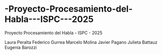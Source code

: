 # -Proyecto-Procesamiento-del-Habla---ISPC---2025

Proyecto Procesamiento del Habla - ISPC - 2025

Laura Peralta
Federico Gurrea
Marcelo Molina
Javier Pagano
Julieta Battauz
Eugenia Barozzi
